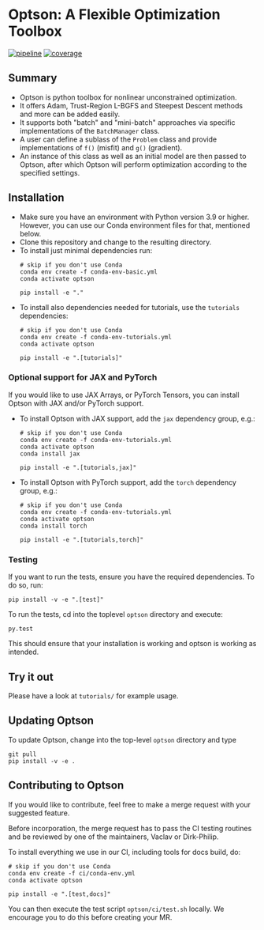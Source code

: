 # Optson: A Flexible Optimization Toolbox

[![pipeline](https://gitlab.com/swp_ethz/projects/inversionson/optson/badges/master/pipeline.svg)]()
[![coverage](https://gitlab.com/swp_ethz/projects/inversionson/optson/badges/master/coverage.svg)]()

## Summary

* Optson is python toolbox for nonlinear unconstrained optimization.
* It offers Adam, Trust-Region L-BGFS and Steepest Descent methods and more can be added easily.
* It supports both "batch" and "mini-batch" approaches via specific implementations of the `BatchManager` class.
* A user can define a sublass of the `Problem` class and provide implementations of `f()` (misfit) and `g()` (gradient).
* An instance of this class as well as an initial model are then passed to Optson, after which Optson will
perform optimization according to the specified settings.

## Installation
* Make sure you have an environment with Python version 3.9 or higher.  
  However, you can use our Conda environment files for that, mentioned below.
* Clone this repository and change to the resulting directory.
* To install just minimal dependencies run:
  ```
  # skip if you don't use Conda
  conda env create -f conda-env-basic.yml
  conda activate optson
  ```
  ```
  pip install -e "."
  ```
* To install also dependencies needed for tutorials, use the `tutorials` dependencies:
  ```
  # skip if you don't use Conda
  conda env create -f conda-env-tutorials.yml
  conda activate optson
  ```
  ```
  pip install -e ".[tutorials]"
  ```


### Optional support for JAX and PyTorch
If you would like to use JAX Arrays, or PyTorch Tensors, you can install Optson with JAX and/or PyTorch support.

* To install Optson with JAX support, add the `jax` dependency group, e.g.:
  ```
  # skip if you don't use Conda
  conda env create -f conda-env-tutorials.yml
  conda activate optson
  conda install jax
  ```
  ```
  pip install -e ".[tutorials,jax]"
  ```
* To install Optson with PyTorch support, add the `torch` dependency group, e.g.:
  ```
  # skip if you don't use Conda
  conda env create -f conda-env-tutorials.yml
  conda activate optson
  conda install torch
  ```
  ```
  pip install -e ".[tutorials,torch]"
  ```

### Testing
If you want to run the tests, ensure you have the required dependencies.
To do so, run:
```
pip install -v -e ".[test]"
```

To run the tests, cd into the toplevel ``optson`` directory and execute:
```
py.test
```

This should ensure that your installation is working and optson is working as intended.


## Try it out
Please have a look at `tutorials/` for example usage.


## Updating Optson

To update Optson, change into the top-level `optson` directory and type
```
git pull
pip install -v -e .
```


## Contributing to Optson

If you would like to contribute, feel free to make a merge request with
your suggested feature.

Before incorporation, the merge request has to pass the CI testing routines and
be reviewed by one of the maintainers, Vaclav or Dirk-Philip.

To install everything we use in our CI, including tools for docs build, do:
```
# skip if you don't use Conda
conda env create -f ci/conda-env.yml
conda activate optson
```
```
pip install -e ".[test,docs]"
```

You can then execute the test script ``optson/ci/test.sh`` locally.
We encourage you to do this before creating your MR.
